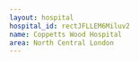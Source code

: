 ```yaml
---
layout: hospital
hospital_id: rectJFLLEM6Miluv2
name: Coppetts Wood Hospital
area: North Central London
---
```

